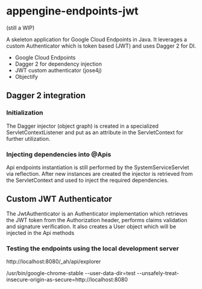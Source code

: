 # appengine-endpoints-jwt

(still a WIP)

A skeleton application for Google Cloud Endpoints in Java.
It leverages a custom Authenticator which is token based (JWT) and uses Dagger 2 for DI.

* Google Cloud Endpoints
* Dagger 2 for dependency injection
* JWT custom authenticator (jose4j)
* Objectify

## Dagger 2 integration

### Initialization

The Dagger injector (object graph) is created in a specialized ServletContextListener
and put as an attribute in the ServletContext for further utilization.

### Injecting dependencies into @Apis

Api endpoints instantiation is still performed by the SystemServiceServlet via reflection.
After new instances are created the injector is retrieved from the ServletContext and used to inject the required dependencies.

## Custom JWT Authenticator

The JwtAuthenticator is an Authenticator implementation which retrieves the JWT token
from the Authorization header, performs claims validation and signature verification.
It also creates a User object which will be injected in the Api methods



### Testing the endpoints using the local development server

http://localhost:8080/_ah/api/explorer

 /usr/bin/google-chrome-stable --user-data-dir=test --unsafely-treat-insecure-origin-as-secure=http://localhost:8080


